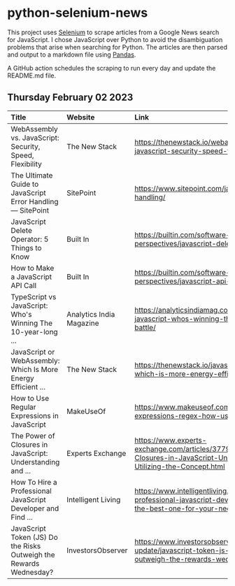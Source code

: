 # python-selenium-news

This project uses [Selenium](https://www.seleniumhq.org/) to scrape articles from a Google News search for JavaScript.
I chose JavaScript over Python to avoid the disambiguation problems that arise when searching for Python.
The articles are then parsed and output to a markdown file using [Pandas](https://pandas.pydata.org/).

A GitHub action schedules the scraping to run every day and update the README.md file.

## Thursday February 02 2023


| Title                                                              | Website                  | Link                                                                                                                             |
|:-------------------------------------------------------------------|:-------------------------|:---------------------------------------------------------------------------------------------------------------------------------|
| WebAssembly vs. JavaScript: Security, Speed, Flexibility           | The New Stack            | https://thenewstack.io/webassembly-vs-javascript-security-speed-flexibility/                                                     |
| The Ultimate Guide to JavaScript Error Handling — SitePoint        | SitePoint                | https://www.sitepoint.com/javascript-error-handling/                                                                             |
| JavaScript Delete Operator: 5 Things to Know                       | Built In                 | https://builtin.com/software-engineering-perspectives/javascript-delete                                                          |
| How to Make a JavaScript API Call                                  | Built In                 | https://builtin.com/software-engineering-perspectives/javascript-api-call                                                        |
| TypeScript vs JavaScript: Who's Winning The 10-year-long ...       | Analytics India Magazine | https://analyticsindiamag.com/typescript-vs-javascript-whos-winning-this-10-year-long-battle/                                    |
| JavaScript or WebAssembly: Which Is More Energy Efficient ...      | The New Stack            | https://thenewstack.io/javascript-vs-wasm-which-is-more-energy-efficient-and-faster/                                             |
| How to Use Regular Expressions in JavaScript                       | MakeUseOf                | https://www.makeuseof.com/javascript-regular-expressions-regex-how-use/                                                          |
| The Power of Closures in JavaScript: Understanding and ...         | Experts Exchange         | https://www.experts-exchange.com/articles/37797/The-Power-of-Closures-in-JavaScript-Understanding-and-Utilizing-the-Concept.html |
| How To Hire a Professional JavaScript Developer and Find ...       | Intelligent Living       | https://www.intelligentliving.co/how-to-hire-a-professional-javascript-developer-and-find-the-best-one-for-your-needs/           |
| JavaScript Token (JS) Do the Risks Outweigh the Rewards Wednesday? | InvestorsObserver        | https://www.investorsobserver.com/news/crypto-update/javascript-token-js-do-the-risks-outweigh-the-rewards-wednesday             |